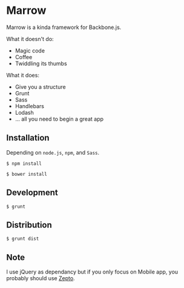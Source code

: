Marrow
======

Marrow is a kinda framework for Backbone.js.

What it doesn't do:

- Magic code
- Coffee
- Twiddling its thumbs

What it does:

- Give you a structure
- Grunt
- Sass
- Handlebars
- Lodash
- ... all you need to begin a great app

## Installation

Depending on ```node.js```, ```npm```, and ```Sass```.

``` $ npm install ```

``` $ bower install ```

## Development

``` $ grunt ```

## Distribution

``` $ grunt dist ```

## Note

I use jQuery as dependancy but if you only focus on Mobile app, you probably should use [Zepto](http://zeptojs.com/).